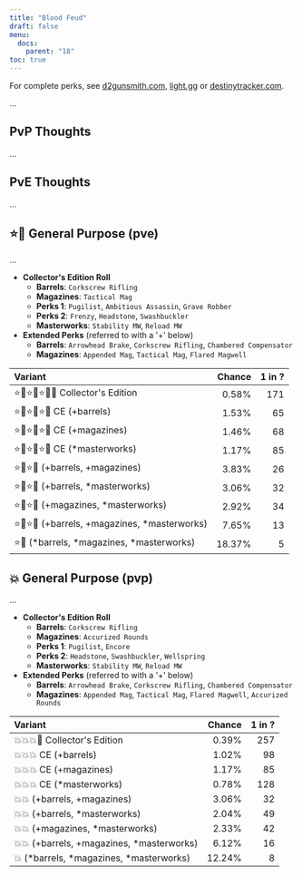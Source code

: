 ```yaml
---
title: "Blood Feud"
draft: false
menu:
  docs:
    parent: "18"
toc: true
---
```


For complete perks, see [d2gunsmith.com](https://d2gunsmith.com/w/1509167284), [light.gg](https://www.light.gg/db/items/1509167284) or [destinytracker.com](https://destinytracker.com/destiny-2/db/items/1509167284).

...

## PvP Thoughts

...

## PvE Thoughts

...

## ⭐👾 General Purpose (pve)

...

* **Collector's Edition Roll**
  * **Barrels**: `Corkscrew Rifling`
  * **Magazines**: `Tactical Mag`
  * **Perks 1**: `Pugilist`, `Ambitious Assassin`, `Grave Robber`
  * **Perks 2**: `Frenzy`, `Headstone`, `Swashbuckler`
  * **Masterworks**: `Stability MW`, `Reload MW`
* **Extended Perks** (referred to with a '+' below)
  * **Barrels**: `Arrowhead Brake`, `Corkscrew Rifling`, `Chambered Compensator`
  * **Magazines**: `Appended Mag`, `Tactical Mag`, `Flared Magwell`

| Variant | Chance | 1 in ? |
|:-|-:|-:|
| ⭐👾⭐👾⭐👾🌟 Collector's Edition | 0.58% | 171 |
| ⭐👾⭐👾⭐👾 CE (+barrels) | 1.53% | 65 |
| ⭐👾⭐👾⭐👾 CE (+magazines) | 1.46% | 68 |
| ⭐👾⭐👾⭐👾 CE (*masterworks) | 1.17% | 85 |
| ⭐👾⭐👾 (+barrels, +magazines) | 3.83% | 26 |
| ⭐👾⭐👾 (+barrels, *masterworks) | 3.06% | 32 |
| ⭐👾⭐👾 (+magazines, *masterworks) | 2.92% | 34 |
| ⭐👾⭐👾 (+barrels, +magazines, *masterworks) | 7.65% | 13 |
| ⭐👾 (*barrels, *magazines, *masterworks) | 18.37% | 5 |

## 💥 General Purpose (pvp)

...

* **Collector's Edition Roll**
  * **Barrels**: `Corkscrew Rifling`
  * **Magazines**: `Accurized Rounds`
  * **Perks 1**: `Pugilist`, `Encore`
  * **Perks 2**: `Headstone`, `Swashbuckler`, `Wellspring`
  * **Masterworks**: `Stability MW`, `Reload MW`
* **Extended Perks** (referred to with a '+' below)
  * **Barrels**: `Arrowhead Brake`, `Corkscrew Rifling`, `Chambered Compensator`
  * **Magazines**: `Appended Mag`, `Tactical Mag`, `Flared Magwell`, `Accurized Rounds`

| Variant | Chance | 1 in ? |
|:-|-:|-:|
| 💥💥💥🌟 Collector's Edition | 0.39% | 257 |
| 💥💥💥 CE (+barrels) | 1.02% | 98 |
| 💥💥💥 CE (+magazines) | 1.17% | 85 |
| 💥💥💥 CE (*masterworks) | 0.78% | 128 |
| 💥💥 (+barrels, +magazines) | 3.06% | 32 |
| 💥💥 (+barrels, *masterworks) | 2.04% | 49 |
| 💥💥 (+magazines, *masterworks) | 2.33% | 42 |
| 💥💥 (+barrels, +magazines, *masterworks) | 6.12% | 16 |
| 💥 (*barrels, *magazines, *masterworks) | 12.24% | 8 |
